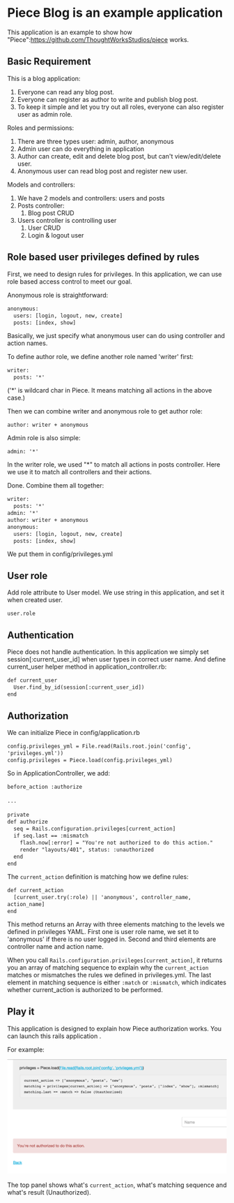 Piece Blog is an example application
==================

This application is an example to show how "Piece":https://github.com/ThoughtWorksStudios/piece works.

Basic Requirement
------------------

This is a blog application:

1. Everyone can read any blog post.
2. Everyone can register as author to write and publish blog post.
3. To keep it simple and let you try out all roles, everyone can also register user as admin role.

Roles and permissions:

1. There are three types user: admin, author, anonymous
2. Admin user can do everything in application
3. Author can create, edit and delete blog post, but can't view/edit/delete user.
4. Anonymous user can read blog post and register new user.

Models and controllers:

1. We have 2 models and controllers: users and posts
2. Posts controller:
    1. Blog post CRUD
3. Users controller is controlling user
    1. User CRUD
    2. Login & logout user

Role based user privileges defined by rules
----------------

First, we need to design rules for privileges. In this application, we
can use role based access control to meet our goal.

Anonymous role is straightforward:

    anonymous:
      users: [login, logout, new, create]
      posts: [index, show]

Basically, we just specify what anonymous user can do using controller
and action names.

To define author role, we define another role named 'writer' first:

    writer:
      posts: '*'

('*' is wildcard char in Piece. It means matching all actions in the
above case.)

Then we can combine writer and anonymous role to get author role:

    author: writer + anonymous

Admin role is also simple:

    admin: '*'

In the writer role, we used "*" to match all actions in posts
controller. Here we use it to match all controllers and their actions.

Done. Combine them all together:

    writer:
      posts: '*'
    admin: '*'
    author: writer + anonymous
    anonymous:
      users: [login, logout, new, create]
      posts: [index, show]

We put them in config/privileges.yml

User role
------------------

Add role attribute to User model. We use string in this application,
and set it when created user.

    user.role

Authentication
------------------

Piece does not handle authentication. In this application we simply
set session[:current_user_id] when user types in correct user name.
And define current_user helper method in application_controller.rb:

    def current_user
      User.find_by_id(session[:current_user_id])
    end

Authorization
------------------

We can initialize Piece in config/application.rb

    config.privileges_yml = File.read(Rails.root.join('config', 'privileges.yml'))
    config.privileges = Piece.load(config.privileges_yml)

So in ApplicationController, we add:

    before_action :authorize

    ...

    private
    def authorize
      seq = Rails.configuration.privileges[current_action]
      if seq.last == :mismatch
        flash.now[:error] = "You're not authorized to do this action."
        render "layouts/401", status: :unauthorized
      end
    end


The `current_action` definition is matching how we define rules:

    def current_action
      [current_user.try(:role) || 'anonymous', controller_name, action_name]
    end

This method returns an Array with three elements matching to the
levels we defined in privileges YAML. First one is user role name, we
set it to 'anonymous' if there is no user logged in. Second and
third elements are controller name and action name.

When you call `Rails.configuration.privileges[current_action]`,
it returns you an array of matching sequence to explain why the
`current_action` matches or mismatches the rules we defined in
privileges.yml.
The last element in matching sequence is either `:match` or
`:mismatch`, which indicates whether current_action is authorized to
be performed.

Play it
--------------------

This application is designed to explain how Piece authorization works.
You can launch this rails application
.

For example:

![How the application works](screenshot1.png)

The top panel shows what's `current_action`, what's matching sequence
and what's result (Unauthorized).
